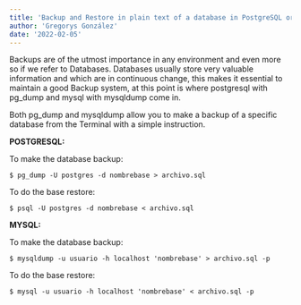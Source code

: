 ```yaml
---
title: 'Backup and Restore in plain text of a database in PostgreSQL or MySQL'
author: 'Gregorys González'
date: '2022-02-05'
---
```


Backups are of the utmost importance in any environment and even more so if we refer to Databases. Databases usually store very valuable information and which are in continuous change, this makes it essential to maintain a good Backup system, at this point is where postgresql with pg_dump and mysql with mysqldump come in.

Both pg_dump and mysqldump allow you to make a backup of a specific database from the Terminal with a simple instruction.

**POSTGRESQL:**

To make the database backup:

```
$ pg_dump -U postgres -d nombrebase > archivo.sql
```

To do the base restore:

```
$ psql -U postgres -d nombrebase < archivo.sql
```

**MYSQL:**

To make the database backup:

```
$ mysqldump -u usuario -h localhost 'nombrebase' > archivo.sql -p
```

To do the base restore:

```
$ mysql -u usuario -h localhost 'nombrebase' < archivo.sql -p
```
